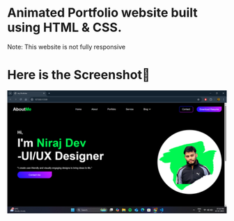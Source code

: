 # Animated Portfolio website built using HTML & CSS.

Note: This website is not fully responsive

# Here is the Screenshot📸

<img src="./assests/ss.png">
